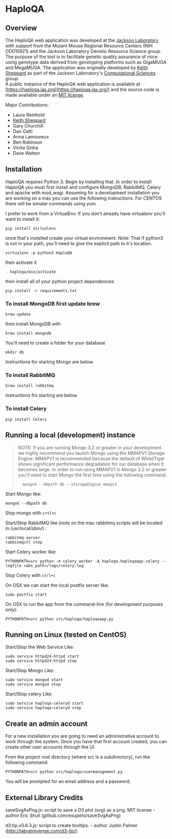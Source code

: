 # HaploQA

## Overview

The HaploQA web application was developed at the [Jackson Laboratory](http://www.jax.org) with support from the Mutant Mouse Regional Resource Centers (NIH OD010921) 
and the Jackson Laboratory Genetic Resource Science group.  The purpose of the tool is to facilitate genetic quality assurance of mice using genotype data derived from 
genotyping platforms such as GigaMUGA and MegaMUGA. The application was originally developed by [Keith Sheppard](https://github.com/keithshep) 
as part of the Jackson Laboratory's [Computational Sciences](https://www.jax.org/research-and-faculty/tools/scientific-research-services/computational-sciences) group.  
A public instance of the HaploQA web application is available at [https://haploqa.jax.org](https://haploqa.jax.org/) and the source code is made 
available under an [MIT license](LICENSE.txt).

Major Contributions:
* Laura Reinhold
* [Keith Sheppard](https://github.com/keithshep)
* Gary Churchill
* Dan Gatti
* Anna Lamoureux
* Ben Robinson
* Vinita Sinha
* Dave Walton

## Installation

HaploQA requires Python 3.  Begin by installing that. In order to install HaploQA you must first install and configure MongoDB, RabbitMQ, Celery and apache with mod_wsgi. Assuming for a development installation you are working on a mac you can use the following instructions.  For CENTOS there will be simalar commands using yum.

I prefer to work from a VirtualEnv.  If you don't already have virtualenv you'll want to install it:

    pip install virtualenv

once that's installed create your virtual environment.  Note: That if python3 is not in your path, you'll need to give the explicit path to it's location.

    virtualenv -p python3 HaploQA

then activate it

    . haploqa/bin/activate

then install all of your python project dependencies

    pip install -r requirements.txt

### To install MongoDB first update brew

    brew update

then install MongoDB with

    brew install mongodb

You'll need to create a folder for your database

    mkdir db

Instructions for starting Mongo are below.

### To install RabbitMQ

    brew install rabbitmq

Instructions fro starting are below.

### To install Celery

    pip install Celery


## Running a local (development) instance

> NOTE:  If you are running Mongo 3.2 or greater in your development we highly recommend you launch Mongo using the MMAPV1 Storage Engine.  MMAPV1 is recommended because the default of WiredTiger 
> shows significant performance degradation for our database when it becomes large.
> In order to run using MMAPV1 in Mongo 3.2 or greater you'll need to start Mongo the first time using the following command:
>
>       mongod --dbpath db --storageEngine mmapv1

Start Mongo like:

    mongod --dbpath db

Stop mongo with `crtl+c`

Start/Stop RabbitMQ like (note on the mac rabbitmq scripts will be located in /usr/local/sbin/) :

    rabbitmq-server
    rabbitmqctl stop

Start Celery worker like:

    PYTHONPATH=src python -m celery worker -A haploqa.haploqaapp.celery --logfile <abs_path>/logs/celery.log

Stop Celery with `ctrl+c`

On OSX we can start the local postfix server like:

    sudo postfix start

On OSX to run the app from the command-line (for development purposes only):

    PYTHONPATH=src python src/haploqa/haploqaapp.py

## Running on Linux (tested on CentOS)

Start/Stop the Web Service Like:

    sudo service httpd24-httpd start
    sudo service httpd24-httpd stop

Start/Stop Mongo Like:

    sudo service mongod start
    sudo service mongod stop

Start/Stop celery Like:

    sudo service haploqa-celeryd start
    sudo service haploqa-celeryd stop

## Create an admin account

For a new installation you are going to need an administrative account to work through the system.  Once you have that first account created, you can create other user accounts through the UI.  

From the project root directory (where src is a subdirectory), run the following command:

    PYTHONPATH=src python src/haploqa/usermanagement.py
    
You will be prompted for an email address and a password.

## External Library Credits

saveSvgAsPng.js: script to save a D3 plot (svg) as a png. MIT license - author Eric Shull (github.com/exupero/saveSvgAsPng)

d3.tip.v0.6.3.js: script to create tooltips. - author Justin Palmer (http://labratrevenge.com/d3-tip/)